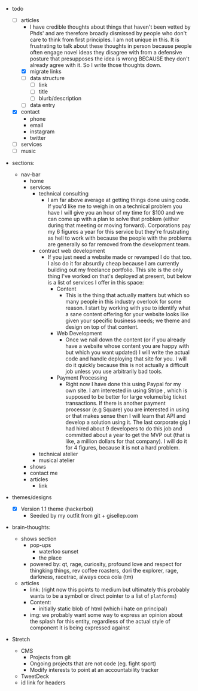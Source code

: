 - todo
    - [ ] articles
        - I have credible thoughts about things that haven't been vetted by Phds' and are therefore broadly dismissed by people who don't care to think from first principles. I am not unique in this. It is frustrating to talk about these thoughts in person because people often engage novel ideas they disagree with from a defensive posture that presupposes the idea is wrong BECAUSE they don't already agree with it. So I write those thoughts down.
        - [x] migrate links
        - [ ] data structure
            - [ ] link
            - [ ] title 
            - [ ] blurb/description
        - [ ] data entry
    - [x] contact
        - phone 
        - email
        - instagram
        - twitter
    - [ ] services
    - [ ] music
- sections:
    - nav-bar
        - home
        - services
            - technical consulting
                - I am far above average at getting things done using code. If you'd like me to weigh in on a technical problem you have I will give you an hour of my time for $100 and we can come up with a plan to solve that problem (either during that meeting or moving forward). Corporations pay my 6 figures a year for this service but they're frustrating as hell to work with because the people with the problems are generally so far removed from the development team.  
            - contract web development
                - If you just need a website made or revamped I do that too. I also do it for absurdly cheap because I am currently building out my freelance portfolio. This site is the only thing I've worked on that's deployed at present, but below is a list of services I offer in this space:
                    - Content
                        - This is the thing that actually matters but which so many people in this industry overlook for some reason. I start by working with you to identify what a sane content offering for your website looks like given your specific business needs; we theme and design on top of that content.
                    - Web Development
                        - Once we nail down the content (or if you already have a website whose content you are happy with but which you want updated) I will write the actual code and handle deploying that site for you. I will do it quickly because this is not actually a difficult job unless you use arbitrarily bad tools.
                    - Payment Processing
                        - Right now I have done this using Paypal for my own site. I am interested in using Stripe , which is supposed to be better for large volume/big ticket transactions. If there is another payment processor (e.g Square) you are interested in using or that makes sense then I will learn that API and develop a solution using it. The last corporate gig I had hired about 9 developers to do this job and committed about a year to get the MVP out (that is like, a million dollars for that company). I will do it for 4 figures, because it is not a hard problem.
            - technical atelier
            - musical atelier
        - shows
        - contact me
        - articles
            - link
- themes/designs
    - [X] Version 1.1 theme (hackerboi)
        - Seeded by my outfit from git + gisellep.com
- brain-thoughts:
    - shows section
        - pop-ups
            - waterloo sunset
            - the place
        - powered by: qt, rage, curiosity, profound love and respect for thingking things, rev coffee roasters, dori the explorer, rage, darkness, racetrac, always coca cola (tm)
    - articles
        - link: (right now this points to medium but ultimately this probably wants to be a symbol or direct pointer to a list of `platforms`)
        - Content: 
            - initially static blob of html (which i hate on principal)
        - img: we probably want some way to express an opinion about the splash for this entity, regardless of the actual style of component it is being expressed against
    
- Stretch
    - CMS
        - Projects from git
        - Ongoing projects that are not code (eg. fight sport)
        - Modify interests to point at an accountability tracker
    - TweetDeck
    - id link for headers